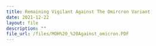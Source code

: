 ```yaml
---
title: Remaining Vigilant Against The Omircron Variant
date: 2021-12-22
layout: file
description: ""
file_url: /files/MOH%20_%20Against_omicron.PDF
---
```


